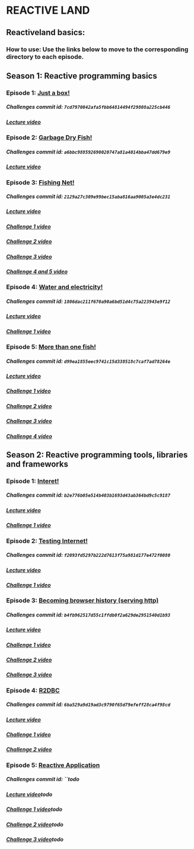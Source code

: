 # REACTIVE LAND

## Reactiveland basics:

### How to use: Use the links below to move to the corresponding directory to each episode.

## Season 1: Reactive programming basics

### Episode 1: [Just a box!](show/reactiveland-basics/src/test/java/reactiveland/season1/episode1)

##### Challenges commit id: `7cd7970042afa5fbb64814494f29808a225cb446`

##### [Lecture video](https://youtu.be/vo9MmVlVyQM)

### Episode 2: [Garbage Dry Fish!](show/reactiveland-basics/src/test/java/reactiveland/season1/episode2)

##### Challenges commit id: `a6bbc988592690020747a81a4014bba47dd679e9`

##### [Lecture video](https://youtu.be/qzBCElYrkdo)

### Episode 3: [Fishing Net!](show/reactiveland-basics/src/test/java/reactiveland/season1/episode3)

##### Challenges commit id: `2129a27c309e99bec15aba816aa9005a3e4dc231`

##### [Lecture video](https://www.youtube.com/watch?v=PEESaoM0zdg&ab_channel=Reactiveland)

##### [Challenge 1 video](https://youtu.be/Zpk1IhGhQ2s)

##### [Challenge 2 video](https://youtu.be/H3ESz6q3rZI)

##### [Challenge 3 video](https://youtu.be/71C1NmRWhik)

##### [Challenge 4 and 5 video](https://youtu.be/w4jKuqexnTo)

### Episode 4: [Water and electricity!](show/reactiveland-basics/src/test/java/reactiveland/season1/episode4)

##### Challenges commit id: `1806dac211f670a90a6bd51d4c75a223943e9f12`

##### [Lecture video](https://youtu.be/BbNs4VglFeo)

##### [Challenge 1 video](https://youtu.be/MDKLk_TjS1Y)

### Episode 5: [More than one fish!](show/reactiveland-basics/src/test/java/reactiveland/season1/episode5)

##### Challenges commit id: `d99ea1855eec9741c15d338518c7caf7ad78264e`

##### [Lecture video](https://youtu.be/40IaNx6tFcg)

##### [Challenge 1 video](https://youtu.be/CpLatvBC6uU)

##### [Challenge 2 video](https://youtu.be/NYxLBVTk19o)

##### [Challenge 3 video](https://youtu.be/P3CTL2zUb8k)

##### [Challenge 4 video](https://youtu.be/5na_vx4hab4)

## Season 2: Reactive programming tools, libraries and frameworks

### Episode 1: [Interet!](show/reactiveland-basics/src/test/java/reactiveland/season2/episode1)

##### Challenges commit id: `b2e776b05e514b403b1693d43ab364bd9c5c9187`

##### [Lecture video](https://youtu.be/31MOhZMZQLM)

##### [Challenge 1 video](https://youtu.be/2HZiAO2_rOo)

### Episode 2: [Testing Internet!](show/reactiveland-basics/src/test/java/reactiveland/season2/episode2)

##### Challenges commit id: `f2093fd5297b222d7613f75a981d177e472f0080`

##### [Lecture video](https://youtu.be/vs1FObvbvRs)

##### [Challenge 1 video](https://youtu.be/hCcL3wb2sD0)

### Episode 3: [Becoming browser history (serving http)](show/reactiveland-basics/src/test/java/reactiveland/season2/episode3)

##### Challenges commit id: `b4fb962517d55c1ffdb0f2a629de2951540d1b93`

##### [Lecture video](https://youtu.be/btc6HZt_Ies)

##### [Challenge 1 video](https://youtu.be/lDO72RHkrE8)

##### [Challenge 2 video](https://youtu.be/WzyR477Ntck)

##### [Challenge 3 video](https://youtu.be/bRYB_TBAkvk)

### Episode 4: [R2DBC](show/reactiveland-basics/src/test/java/reactiveland/season2/episode4)

##### Challenges commit id: `6ba529a9d19ad3c9790f65d79efeff28ca4f98cd`

##### [Lecture video](https://youtu.be/cUqjEzZRO2o)

##### [Challenge 1 video](https://youtu.be/5osIQsdjS0E)
 
##### [Challenge 2 video](https://youtu.be/FpAeEJIDW-g)

### Episode 5: [Reactive Application](show/reactiveland-basics/src/test/java/reactiveland/season2/episode5)

##### Challenges commit id: ``todo

##### [Lecture video]()todo

##### [Challenge 1 video]()todo

##### [Challenge 2 video]()todo

##### [Challenge 3 video]()todo
